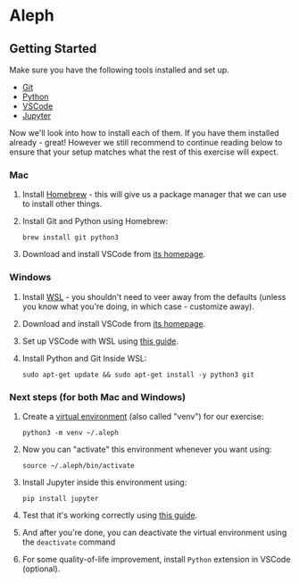 # Aleph

## Getting Started

Make sure you have the following tools installed and set up.

* [Git](https://git-scm.com/book/en/v2/Getting-Started-Installing-Git)
* [Python](https://www.python.org/)
* [VSCode](https://code.visualstudio.com/)
* [Jupyter](https://jupyter-notebook.readthedocs.io/en/latest)

Now we'll look into how to install each of them. If you have them installed
already - great! However we still recommend to continue reading below to ensure
that your setup matches what the rest of this exercise will expect.

### Mac

1. Install [Homebrew](https://brew.sh/) - this will give us a package manager
   that we can use to install other things.
1. Install Git and Python using Homebrew:

    ```
    brew install git python3
    ```

1. Download and install VSCode from [its
   homepage](https://code.visualstudio.com/).


### Windows

1. Install [WSL](https://learn.microsoft.com/en-us/windows/wsl/install) - you
   shouldn't need to veer away from the defaults (unless you know what you're
   doing, in which case - customize away).

1. Download and install VSCode from [its
   homepage](https://code.visualstudio.com/).

1. Set up VSCode with WSL using [this guide](https://learn.microsoft.com/en-us/windows/wsl/tutorials/wsl-vscode).

1. Install Python and Git Inside WSL:

    ```
    sudo apt-get update && sudo apt-get install -y python3 git
    ```

### Next steps (for both Mac and Windows)

1. Create a [virtual environment](https://docs.python.org/3/library/venv.html)
   (also called "venv") for our exercise:

    ```
    python3 -m venv ~/.aleph
    ```

1. Now you can "activate" this environment whenever you want using:

    ```
    source ~/.aleph/bin/activate
    ```

1. Install Jupyter inside this environment using:

    ```
    pip install jupyter
    ```

1. Test that it's working correctly using [this guide](https://docs.jupyter.org/en/latest/running.html).

1. And after you're done, you can deactivate the virtual environment using the `deactivate` command

1. For some quality-of-life improvement, install `Python` extension in VSCode (optional).
